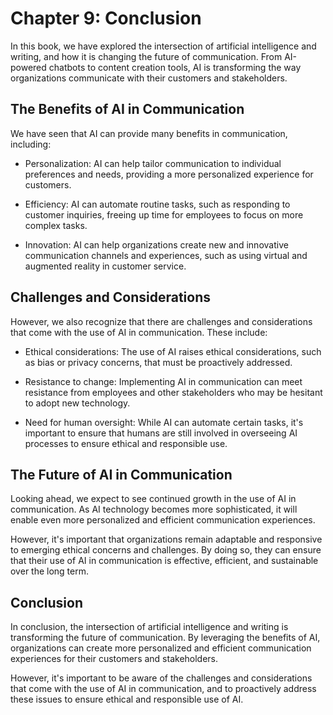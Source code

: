 Chapter 9: Conclusion
=====================

In this book, we have explored the intersection of artificial intelligence and writing, and how it is changing the future of communication. From AI-powered chatbots to content creation tools, AI is transforming the way organizations communicate with their customers and stakeholders.

The Benefits of AI in Communication
-----------------------------------

We have seen that AI can provide many benefits in communication, including:

* Personalization: AI can help tailor communication to individual preferences and needs, providing a more personalized experience for customers.

* Efficiency: AI can automate routine tasks, such as responding to customer inquiries, freeing up time for employees to focus on more complex tasks.

* Innovation: AI can help organizations create new and innovative communication channels and experiences, such as using virtual and augmented reality in customer service.

Challenges and Considerations
-----------------------------

However, we also recognize that there are challenges and considerations that come with the use of AI in communication. These include:

* Ethical considerations: The use of AI raises ethical considerations, such as bias or privacy concerns, that must be proactively addressed.

* Resistance to change: Implementing AI in communication can meet resistance from employees and other stakeholders who may be hesitant to adopt new technology.

* Need for human oversight: While AI can automate certain tasks, it's important to ensure that humans are still involved in overseeing AI processes to ensure ethical and responsible use.

The Future of AI in Communication
---------------------------------

Looking ahead, we expect to see continued growth in the use of AI in communication. As AI technology becomes more sophisticated, it will enable even more personalized and efficient communication experiences.

However, it's important that organizations remain adaptable and responsive to emerging ethical concerns and challenges. By doing so, they can ensure that their use of AI in communication is effective, efficient, and sustainable over the long term.

Conclusion
----------

In conclusion, the intersection of artificial intelligence and writing is transforming the future of communication. By leveraging the benefits of AI, organizations can create more personalized and efficient communication experiences for their customers and stakeholders.

However, it's important to be aware of the challenges and considerations that come with the use of AI in communication, and to proactively address these issues to ensure ethical and responsible use of AI.
